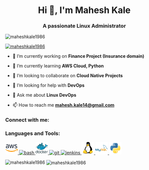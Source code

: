 <h1 align="center">Hi 👋, I'm Mahesh Kale</h1>
<h3 align="center">A passionate Linux Administrator </h3>

<p align="left"> <img src="https://komarev.com/ghpvc/?username=maheshkale1986&label=Profile%20views&color=0e75b6&style=flat" alt="maheshkale1986" /> </p>

<p align="left"> <a href="https://github.com/ryo-ma/github-profile-trophy"><img src="https://github-profile-trophy.vercel.app/?username=maheshkale1986" alt="maheshkale1986" /></a> </p>

- 🔭 I’m currently working on **Finance Project (Insurance domain)**

- 🌱 I’m currently learning **AWS Cloud, Python**

- 👯 I’m looking to collaborate on **Cloud Native Projects**

- 🤝 I’m looking for help with **DevOps**

- 💬 Ask me about **Linux DevOps**

- 📫 How to reach me **mahesh.kale14@gmail.com**

<h3 align="left">Connect with me:</h3>
<p align="left">
</p>

<h3 align="left">Languages and Tools:</h3>
<p align="left"> <a href="https://aws.amazon.com" target="_blank" rel="noreferrer"> <img src="https://raw.githubusercontent.com/devicons/devicon/master/icons/amazonwebservices/amazonwebservices-original-wordmark.svg" alt="aws" width="40" height="40"/> </a> <a href="https://www.gnu.org/software/bash/" target="_blank" rel="noreferrer"> <img src="https://www.vectorlogo.zone/logos/gnu_bash/gnu_bash-icon.svg" alt="bash" width="40" height="40"/> </a> <a href="https://www.docker.com/" target="_blank" rel="noreferrer"> <img src="https://raw.githubusercontent.com/devicons/devicon/master/icons/docker/docker-original-wordmark.svg" alt="docker" width="40" height="40"/> </a> <a href="https://git-scm.com/" target="_blank" rel="noreferrer"> <img src="https://www.vectorlogo.zone/logos/git-scm/git-scm-icon.svg" alt="git" width="40" height="40"/> </a> <a href="https://www.jenkins.io" target="_blank" rel="noreferrer"> <img src="https://www.vectorlogo.zone/logos/jenkins/jenkins-icon.svg" alt="jenkins" width="40" height="40"/> </a> <a href="https://www.linux.org/" target="_blank" rel="noreferrer"> <img src="https://raw.githubusercontent.com/devicons/devicon/master/icons/linux/linux-original.svg" alt="linux" width="40" height="40"/> </a> <a href="https://www.mysql.com/" target="_blank" rel="noreferrer"> <img src="https://raw.githubusercontent.com/devicons/devicon/master/icons/mysql/mysql-original-wordmark.svg" alt="mysql" width="40" height="40"/> </a> <a href="https://www.python.org" target="_blank" rel="noreferrer"> <img src="https://raw.githubusercontent.com/devicons/devicon/master/icons/python/python-original.svg" alt="python" width="40" height="40"/> </a> </p>

<p><img align="left" src="https://github-readme-stats.vercel.app/api/top-langs?username=maheshkale1986&show_icons=true&locale=en&layout=compact" alt="maheshkale1986" /></p>

<p>&nbsp;<img align="center" src="https://github-readme-stats.vercel.app/api?username=maheshkale1986&show_icons=true&locale=en" alt="maheshkale1986" /></p>
